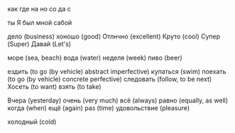как
где
на
но
со
да
с

ты
Я
был
мной
сабой

дело (business)
хоношо (good)
Отлнчно (excellent)
Круто (cool)
Супер (Super)
Давай (Let's)

море (sea, beach)
вода (water)
неделя (week)
пиво (beer)

ездить (to go (by vehicle) abstract imperfective)
купаться (swim)
поехать (to go (by vehicle) concrete perfective)
следовать (follow, to be next)
Хосеть (to want)
взять (to take)

Вчера (yesterday)
очень (very much)
всё (always)
равно (equally, as well)
когда (when)
ещё (again)
раз (time)
удовольствие (pleasure)

холодный (cold)

